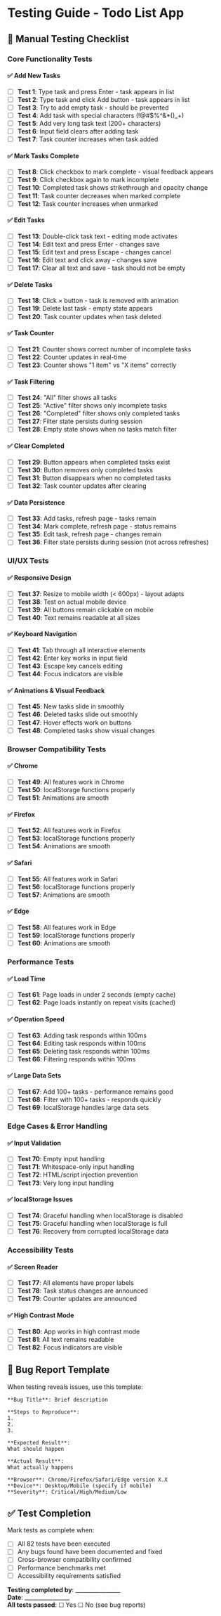# Testing Guide - Todo List App

## 🧪 Manual Testing Checklist

### Core Functionality Tests

#### ✅ Add New Tasks
- [ ] **Test 1**: Type task and press Enter - task appears in list
- [ ] **Test 2**: Type task and click Add button - task appears in list
- [ ] **Test 3**: Try to add empty task - should be prevented
- [ ] **Test 4**: Add task with special characters (!@#$%^&*()_+)
- [ ] **Test 5**: Add very long task text (200+ characters)
- [ ] **Test 6**: Input field clears after adding task
- [ ] **Test 7**: Task counter increases when task added

#### ✅ Mark Tasks Complete
- [ ] **Test 8**: Click checkbox to mark complete - visual feedback appears
- [ ] **Test 9**: Click checkbox again to mark incomplete
- [ ] **Test 10**: Completed task shows strikethrough and opacity change
- [ ] **Test 11**: Task counter decreases when marked complete
- [ ] **Test 12**: Task counter increases when unmarked

#### ✅ Edit Tasks
- [ ] **Test 13**: Double-click task text - editing mode activates
- [ ] **Test 14**: Edit text and press Enter - changes save
- [ ] **Test 15**: Edit text and press Escape - changes cancel
- [ ] **Test 16**: Edit text and click away - changes save
- [ ] **Test 17**: Clear all text and save - task should not be empty

#### ✅ Delete Tasks
- [ ] **Test 18**: Click × button - task is removed with animation
- [ ] **Test 19**: Delete last task - empty state appears
- [ ] **Test 20**: Task counter updates when task deleted

#### ✅ Task Counter
- [ ] **Test 21**: Counter shows correct number of incomplete tasks
- [ ] **Test 22**: Counter updates in real-time
- [ ] **Test 23**: Counter shows "1 item" vs "X items" correctly

#### ✅ Task Filtering
- [ ] **Test 24**: "All" filter shows all tasks
- [ ] **Test 25**: "Active" filter shows only incomplete tasks
- [ ] **Test 26**: "Completed" filter shows only completed tasks
- [ ] **Test 27**: Filter state persists during session
- [ ] **Test 28**: Empty state shows when no tasks match filter

#### ✅ Clear Completed
- [ ] **Test 29**: Button appears when completed tasks exist
- [ ] **Test 30**: Button removes only completed tasks
- [ ] **Test 31**: Button disappears when no completed tasks
- [ ] **Test 32**: Task counter updates after clearing

#### ✅ Data Persistence
- [ ] **Test 33**: Add tasks, refresh page - tasks remain
- [ ] **Test 34**: Mark complete, refresh page - status remains
- [ ] **Test 35**: Edit task, refresh page - changes remain
- [ ] **Test 36**: Filter state persists during session (not across refreshes)

### UI/UX Tests

#### ✅ Responsive Design
- [ ] **Test 37**: Resize to mobile width (< 600px) - layout adapts
- [ ] **Test 38**: Test on actual mobile device
- [ ] **Test 39**: All buttons remain clickable on mobile
- [ ] **Test 40**: Text remains readable at all sizes

#### ✅ Keyboard Navigation
- [ ] **Test 41**: Tab through all interactive elements
- [ ] **Test 42**: Enter key works in input field
- [ ] **Test 43**: Escape key cancels editing
- [ ] **Test 44**: Focus indicators are visible

#### ✅ Animations & Visual Feedback
- [ ] **Test 45**: New tasks slide in smoothly
- [ ] **Test 46**: Deleted tasks slide out smoothly
- [ ] **Test 47**: Hover effects work on buttons
- [ ] **Test 48**: Completed tasks show visual changes

### Browser Compatibility Tests

#### ✅ Chrome
- [ ] **Test 49**: All features work in Chrome
- [ ] **Test 50**: localStorage functions properly
- [ ] **Test 51**: Animations are smooth

#### ✅ Firefox
- [ ] **Test 52**: All features work in Firefox
- [ ] **Test 53**: localStorage functions properly
- [ ] **Test 54**: Animations are smooth

#### ✅ Safari
- [ ] **Test 55**: All features work in Safari
- [ ] **Test 56**: localStorage functions properly
- [ ] **Test 57**: Animations are smooth

#### ✅ Edge
- [ ] **Test 58**: All features work in Edge
- [ ] **Test 59**: localStorage functions properly
- [ ] **Test 60**: Animations are smooth

### Performance Tests

#### ✅ Load Time
- [ ] **Test 61**: Page loads in under 2 seconds (empty cache)
- [ ] **Test 62**: Page loads instantly on repeat visits (cached)

#### ✅ Operation Speed
- [ ] **Test 63**: Adding task responds within 100ms
- [ ] **Test 64**: Editing task responds within 100ms
- [ ] **Test 65**: Deleting task responds within 100ms
- [ ] **Test 66**: Filtering responds within 100ms

#### ✅ Large Data Sets
- [ ] **Test 67**: Add 100+ tasks - performance remains good
- [ ] **Test 68**: Filter with 100+ tasks - responds quickly
- [ ] **Test 69**: localStorage handles large data sets

### Edge Cases & Error Handling

#### ✅ Input Validation
- [ ] **Test 70**: Empty input handling
- [ ] **Test 71**: Whitespace-only input handling
- [ ] **Test 72**: HTML/script injection prevention
- [ ] **Test 73**: Very long input handling

#### ✅ localStorage Issues
- [ ] **Test 74**: Graceful handling when localStorage is disabled
- [ ] **Test 75**: Graceful handling when localStorage is full
- [ ] **Test 76**: Recovery from corrupted localStorage data

### Accessibility Tests

#### ✅ Screen Reader
- [ ] **Test 77**: All elements have proper labels
- [ ] **Test 78**: Task status changes are announced
- [ ] **Test 79**: Counter updates are announced

#### ✅ High Contrast Mode
- [ ] **Test 80**: App works in high contrast mode
- [ ] **Test 81**: All text remains readable
- [ ] **Test 82**: Focus indicators are visible

## 🐛 Bug Report Template

When testing reveals issues, use this template:

```
**Bug Title**: Brief description

**Steps to Reproduce**:
1. 
2. 
3.

**Expected Result**: 
What should happen

**Actual Result**: 
What actually happens

**Browser**: Chrome/Firefox/Safari/Edge version X.X
**Device**: Desktop/Mobile (specify if mobile)
**Severity**: Critical/High/Medium/Low
```

## ✅ Test Completion

Mark tests as complete when:
- [ ] All 82 tests have been executed
- [ ] Any bugs found have been documented and fixed
- [ ] Cross-browser compatibility confirmed
- [ ] Performance benchmarks met
- [ ] Accessibility requirements satisfied

**Testing completed by**: ________________  
**Date**: ________________  
**All tests passed**: ☐ Yes ☐ No (see bug reports)